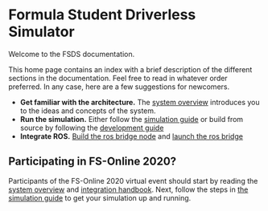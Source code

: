 # Formula Student Driverless Simulator

Welcome to the FSDS documentation.

This home page contains an index with a brief description of the different sections in the documentation. 
Feel free to read in whatever order preferred. 
In any case, here are a few suggestions for newcomers.

* **Get familiar with the architecture.** The [system overview](system-overview.md) introduces you to the ideas and concepts of the system.
* **Run the simulation.** Either follow the [simulation guide](how-to-simulate.md) or build from source by following the [development guide](how-to-develop.md)
* **Integrate ROS.** [Build the ros bridge node](building-ros.md) and [launch the ros bridge](ros-bridge.md)

## Participating in FS-Online 2020?
Participants of the FS-Online 2020 virtual event should start by reading the [system overview](system-overview.md) and [integration handbook](integration-handbook.md).
Next, follow the steps in [the simulation guide](how-to-simulate.md) to get your simulation up and running.